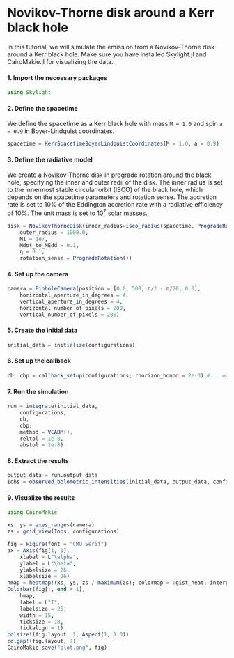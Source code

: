 # Novikov-Thorne disk around a Kerr black hole

In this tutorial, we will simulate the emission from a Novikov-Thorne disk around a Kerr black hole. Make sure you have installed Skylight.jl and CairoMakie.jl for visualizing the data.

#### 1. Import the necessary packages

```julia
using Skylight
```

#### 2. Define the spacetime

We define the spacetime as a Kerr black hole with mass `M = 1.0` and spin `a = 0.9` in Boyer-Lindquist coordinates.

```julia
spacetime = KerrSpacetimeBoyerLindquistCoordinates(M = 1.0, a = 0.9)
```

#### 3. Define the radiative model 

We create a Novikov-Thorne disk in prograde rotation around the black hole, specifying the inner and outer radii of the disk. The inner radius is set to the innermost stable circular orbit (ISCO) of the black hole, which depends on the spacetime parameters and rotation sense. The accretion rate is set to 10% of the Eddington accretion rate with a radiative efficiency of 10%. The unit mass is set to $10^7$ solar masses.

```julia
disk = NovikovThorneDisk(inner_radius=isco_radius(spacetime, ProgradeRotation()), 
    outer_radius = 1000.0, 
    M1 = 1e7, 
    Mdot_to_MEdd = 0.1, 
    η = 0.1,
    rotation_sense = ProgradeRotation())
```

#### 4. Set up the camera

```julia 
camera = PinholeCamera(position = [0.0, 500, π/2 - π/20, 0.0],
    horizontal_aperture_in_degrees = 4,
    vertical_aperture_in_degrees = 4,
    horizontal_number_of_pixels = 200,
    vertical_number_of_pixels = 200)
```

#### 5. Create the initial data

```julia
initial_data = initialize(configurations)
```

#### 6. Set up the callback

```julia
cb, cbp = callback_setup(configurations; rhorizon_bound = 2e-3) #... or, define your own cb and cbp
```

#### 7. Run the simulation

```julia
run = integrate(initial_data,
    configurations,
    cb,
    cbp;
    method = VCABM(),
    reltol = 1e-8,
    abstol = 1e-8)
```

#### 8. Extract the results

```julia
output_data = run.output_data
Iobs = observed_bolometric_intensities(initial_data, output_data, configurations)
```

#### 9. Visualize the results

```julia
using CairoMakie

xs, ys = axes_ranges(camera)
zs = grid_view(Iobs, configurations)

fig = Figure(font = "CMU Serif")
ax = Axis(fig[1, 1],
    xlabel = L"\alpha",
    ylabel = L"\beta",
    ylabelsize = 26,
    xlabelsize = 26)
hmap = heatmap!(xs, ys, zs / maximum(zs); colormap = :gist_heat, interpolate = true)
Colorbar(fig[:, end + 1],
    hmap,
    label = L"I",
    labelsize = 26,
    width = 15,
    ticksize = 18,
    tickalign = 1)
colsize!(fig.layout, 1, Aspect(1, 1.0))
colgap!(fig.layout, 7)
CairoMakie.save("plot.png", fig)
```
